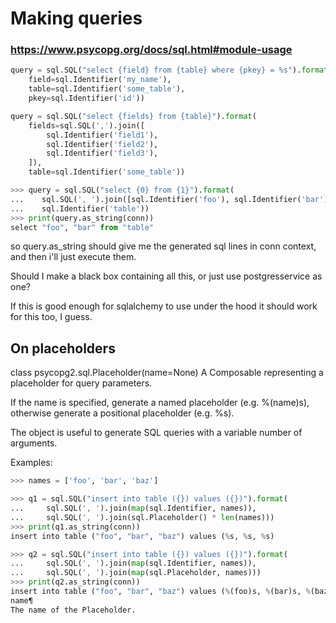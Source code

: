 # Making queries

### https://www.psycopg.org/docs/sql.html#module-usage
```python
query = sql.SQL("select {field} from {table} where {pkey} = %s").format(
    field=sql.Identifier('my_name'),
    table=sql.Identifier('some_table'),
    pkey=sql.Identifier('id'))
```

```python
query = sql.SQL("select {fields} from {table}").format(
    fields=sql.SQL(',').join([
        sql.Identifier('field1'),
        sql.Identifier('field2'),
        sql.Identifier('field3'),
    ]),
    table=sql.Identifier('some_table'))
```

```python
>>> query = sql.SQL("select {0} from {1}").format(
...    sql.SQL(', ').join([sql.Identifier('foo'), sql.Identifier('bar')]),
...    sql.Identifier('table'))
>>> print(query.as_string(conn))
select "foo", "bar" from "table"
```
so query.as_string should give me the generated sql lines in conn context,
and then i'll just execute them.

Should I make a black box containing all this, or just use 
postgresservice as one?

If this is good enough for sqlalchemy to use under the hood it should
work for this too, I guess.

## On placeholders

class psycopg2.sql.Placeholder(name=None)
A Composable representing a placeholder for query parameters.

If the name is specified, generate a named placeholder (e.g. %(name)s), otherwise generate a positional placeholder (e.g. %s).

The object is useful to generate SQL queries with a variable number of arguments.

Examples:
```python
>>> names = ['foo', 'bar', 'baz']

>>> q1 = sql.SQL("insert into table ({}) values ({})").format(
...     sql.SQL(', ').join(map(sql.Identifier, names)),
...     sql.SQL(', ').join(sql.Placeholder() * len(names)))
>>> print(q1.as_string(conn))
insert into table ("foo", "bar", "baz") values (%s, %s, %s)

>>> q2 = sql.SQL("insert into table ({}) values ({})").format(
...     sql.SQL(', ').join(map(sql.Identifier, names)),
...     sql.SQL(', ').join(map(sql.Placeholder, names)))
>>> print(q2.as_string(conn))
insert into table ("foo", "bar", "baz") values (%(foo)s, %(bar)s, %(baz)s)
name¶
The name of the Placeholder.
```
